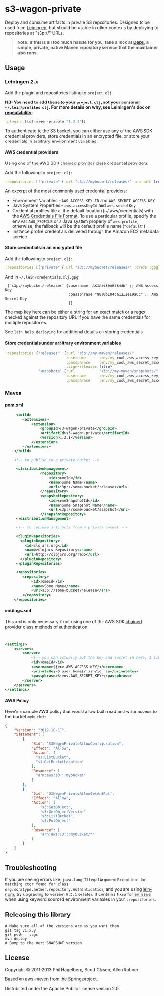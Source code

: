 # s3-wagon-private

Deploy and consume artifacts in private S3 repositories. Designed to
be used from [Leiningen](https://github.com/technomancy/leiningen),
but should be usable in other contexts by deploying to repositories at
"s3p://" URLs.

> **Note: If this is all too much hassle for you, take a look at [Deps](https://www.deps.co), a simple, private, native Maven repository service that the maintainer also runs.**

## Usage

### Leiningen 2.x

Add the plugin and repositories listing to `project.clj`.

**NB: You need to add these to your `project.clj`, not your personal `~/.lein/profiles.clj`. For more details on why, see Leiningen's doc on [repeatability](https://github.com/technomancy/leiningen/wiki/Repeatability#user-level-repositories)**:

```clj
:plugins [[s3-wagon-private "1.3.3"]]
```

To authenticate to the S3 bucket, you can either use any of the AWS SDK credential providers, store credentials in an encrypted file, or store your credentials in arbitrary environment variables.

#### AWS credential providers

Using one of the AWS SDK [chained provider class][chained-provider-class] credential providers:

Add the following to `project.clj`:

 ```clj
 :repositories [["private" {:url "s3p://mybucket/releases/" :no-auth true}]]
 ```

 An excerpt of the most commonly used credential providers:
 - Environment Variables - `AWS_ACCESS_KEY_ID` and `AWS_SECRET_ACCESS_KEY`
 - Java System Properties - `aws.accessKeyId` and `aws.secretKey`
 - Credential profiles file at the default location (~/.aws/credentials) with the [AWS Credentials File Format][credentials-file-format]. To use a particular profile, specify the env var `AWS_PROFILE` or a Java system property of `aws.profile`, otherwise, the fallback will be the default profile name (`"default"`)
 - Instance profile credentials delivered through the Amazon EC2 metadata service


#### Store credentials in an encrypted file

Add the following to `project.clj`:

```clj
:repositories [["private" {:url "s3p://mybucket/releases/" :creds :gpg}]]
```

And in `~/.lein/credentials.clj.gpg`:

```
 {"s3p://mybucket/releases" {:username "AKIA2489AE28488" ;; AWS Access Key
                             :passphrase "98b0b104ca1211e19a6c" ;; AWS Secret Key
                             }}
```

The map key here can be either a string for an exact match or a regex
checked against the repository URL if you have the same credentials
for multiple repositories.

See `lein help deploying` for additional details on storing credentials.

#### Store credentials under arbitrary environment variables

```clj
:repositories {"releases"  {:url "s3p://my-maven/releases/"
                            :username      :env/my_cool_aws_access_key_id
                            :passphrase    :env/my_cool_aws_secret_access_key
                            :sign-releases false}
               "snapshots" {:url           "s3p://my-maven/snapshots/"
                            :username      :env/my_cool_aws_access_key_id
                            :passphrase    :env/my_cool_aws_secret_access_key}}
```

### Maven

#### pom.xml

```xml
     <build>
        <extensions>
            <extension>
                <groupId>s3-wagon-private</groupId>
                <artifactId>s3-wagon-private</artifactId>
                <version>1.3.1</version>
            </extension>
        </extensions>
    </build>

    <!-- to publish to a private bucket -->

     <distributionManagement>
                <repository>
                    <id>someId</id>
                    <name>Some Name</name>
                    <url>s3p://some-bucket/release</url>
                </repository>
                <snapshotRepository>
                    <id>someSnapshotId</id>
                    <name>Some Snapshot Name</name>
                    <url>s3p://some-bucket/snapshot</url>
                </snapshotRepository>
     </distributionManagement>

     <!-- to consume artifacts from a private bucket -->

     <pluginRepositories>
       <pluginRepository>
         <id>clojars.org</id>
         <name>Clojars Repository</name>
         <url>http://clojars.org/repo</url>
       </pluginRepository>
     </pluginRepositories>

     <repositories>
        <repository>
            <id>someId</id>
            <name>Some Name</name>
            <url>s3p://some-bucket/release</url>
        </repository>
    </repositories>


```

#### settings.xml

This xml is only necessary if not using one of the AWS SDK [chained provider class][chained-provider-class] methods of authentication.

```xml


<settings>
    <servers>
        <server>
            <!-- you can actually put the key and secret in here, I like to get them from the env -->
            <id>someId</id>
            <username>${env.AWS_ACCESS_KEY}</username>
            <privateKey>${user.home}/.ssh/id_rsa</privateKey>
            <passphrase>${env.AWS_SECRET_KEY}</passphrase>
        </server>
    </servers>
</settings>

```

#### AWS Policy

Here's a sample AWS policy that would allow both read and write access to
the bucket `mybucket`:

```json
{
    "Version": "2012-10-17",
    "Statement": [
        {
            "Sid": "S3WagonPrivateAllowConfiguration",
            "Effect": "Allow",
            "Action": [
              "s3:ListBucket",
              "s3:GetBucketLocation"              
            ],
            "Resource": [
              "arn:aws:s3:::mybucket"
            ]
        },
        {
            "Sid": "S3WagonPrivateAllowGetAndPut",
            "Effect": "Allow",
            "Action": [
                "s3:GetObject",
                "s3:GetObjectVersion",
                "s3:ListBucket",
                "s3:PutObject"
            ],
            "Resource": [
                "arn:aws:s3:::mybucket/*"
            ]
        }
    ]
}
```

## Troubleshooting

If you are seeing errors like: `java.lang.IllegalArgumentException: No matching ctor found for class org.sonatype.aether.repository.Authentication`, and you are using [lein-npm](https://github.com/RyanMcG/lein-npm), try upgrading to version `0.5.1` or later. It contains fixes for [an issue](https://github.com/RyanMcG/lein-npm/pull/13) when using keyword sourced environment variables in your `:repositories`.


## Releasing this library

```
# Make sure all of the versions are as you want them
git tag v1.x.y
git push --tags
mvn deploy
# Bump to the next SNAPSHOT version
```

## License

Copyright © 2011-2013 Phil Hagelberg, Scott Clasen, Allen Rohner

Based on [aws-maven](http://git.springsource.org/spring-build/aws-maven)
from the Spring project.

Distributed under the Apache Public License version 2.0.

[chained-provider-class]: http://docs.aws.amazon.com/AWSJavaSDK/latest/javadoc/com/amazonaws/auth/DefaultAWSCredentialsProviderChain.html
[credentials-file-format]: http://docs.aws.amazon.com/sdk-for-java/v1/developer-guide/credentials.html#aws-credentials-file-format
